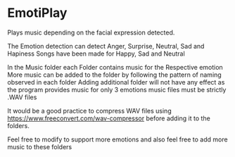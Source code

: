 # EmotiPlay
Plays music depending on the facial expression detected.

The Emotion detection can detect Anger, Surprise, Neutral, Sad and Hapiness
Songs have been made for Happy, Sad and Neutral

In the Music folder each Folder contains music for the Respective emotion
More music can be added to the folder by following the pattern of naming observed in each folder
Adding additional folder will not have any effect as the program provides music for only 3 emotions
music files must be strictly .WAV files

It would be a good practice to compress WAV files using https://www.freeconvert.com/wav-compressor before adding it to the folders. 

Feel free to modify to support more emotions and also feel free to add more music to these folders 
